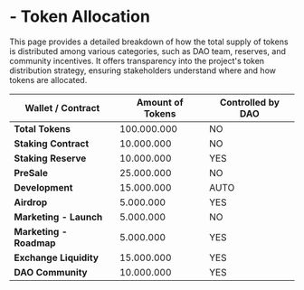 # - Token Allocation

This page provides a detailed breakdown of how the total supply of tokens is distributed among various categories, such as DAO team, reserves, and community incentives. It offers transparency into the project's token distribution strategy, ensuring stakeholders understand where and how tokens are allocated.

| Wallet / Contract       | Amount of Tokens | Controlled by DAO |
| ----------------------- | ---------------- | ----------------- |
| **Total Tokens**        | 100.000.000      | NO                |
| **Staking Contract**    | 10.000.000       | NO                |
| **Staking Reserve**     | 10.000.000       | YES               |
| **PreSale**             | 25.000.000       | NO                |
| **Development**         | 15.000.000       | AUTO              |
| **Airdrop**             | 5.000.000        | YES               |
| **Marketing - Launch**  | 5.000.000        | NO                |
| **Marketing - Roadmap** | 5.000.000        | YES               |
| **Exchange Liquidity**  | 15.000.000       | YES               |
| **DAO Community**       | 10.000.000       | YES               |

